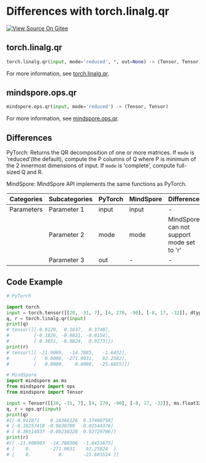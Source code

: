 # Differences with torch.linalg.qr

[![View Source On Gitee](https://mindspore-website.obs.cn-north-4.myhuaweicloud.com/website-images/master/resource/_static/logo_source_en.png)](https://gitee.com/mindspore/docs/blob/master/docs/mindspore/source_en/note/api_mapping/pytorch_diff/qr.md)

## torch.linalg.qr

```python
torch.linalg.qr(input, mode='reduced', *, out=None) -> (Tensor, Tensor)
```

For more information, see [torch.linalg.qr](https://pytorch.org/docs/1.8.1/linalg.html#torch.linalg.qr).

## mindspore.ops.qr

```python
mindspore.ops.qr(input, mode='reduced') -> (Tensor, Tensor)
```

For more information, see [mindspore.ops.qr](https://www.mindspore.cn/docs/en/master/api_python/ops/mindspore.ops.qr.html).

## Differences

PyTorch: Returns the QR decomposition of one or more matrices. If `mode` is 'reduced'(the default), compute the P columns of Q where P is minimum of the 2 innermost dimensions of input. If `mode` is 'complete', compute full-sized Q and R.

MindSpore: MindSpore API implements the same functions as PyTorch.

| Categories | Subcategories |PyTorch | MindSpore | Difference                                    |
| ---- | ----- | ------- | --------- | -----------------------------------------------------------|
| Parameters | Parameter 1 | input | input | - |
|      | Parameter 2 | mode | mode | MindSpore can not support mode set to 'r' |
|      | Parameter 3 | out  | - | - |

## Code Example

```python
# PyTorch

import torch
input = torch.tensor([[20, -31, 7], [4, 270, -90], [-8, 17, -32]], dtype=torch.float32)
q, r = torch.linalg.qr(input)
print(q)
# tensor([[-0.9129,  0.1637,  0.3740],
#         [-0.1826, -0.9831, -0.0154],
#         [ 0.3651, -0.0824,  0.9273]])
print(r)
# tensor([[ -21.9089,  -14.7885,   -1.6432],
#         [   0.0000, -271.9031,   92.2582],
#         [   0.0000,    0.0000,  -25.6655]])

# MindSpore
import mindspore as ms
from mindspore import ops
from mindspore import Tensor

input = Tensor([[20, -31, 7], [4, 270, -90], [-8, 17, -32]], ms.float32)
q, r = ops.qr(input)
print(q)
#[[-0.912871    0.16366126  0.37400758]
# [-0.18257418 -0.9830709  -0.01544376]
# [ 0.36514837 -0.08238228  0.92729706]]
print(r)
#[[ -21.908903  -14.788506  -1.6431675]
# [    0.       -271.9031    92.25824  ]
# [    0.          0.       -25.665514 ]]
```
